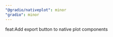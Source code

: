 ```yaml
---
"@gradio/nativeplot": minor
"gradio": minor
---
```


feat:Add export button to native plot components
